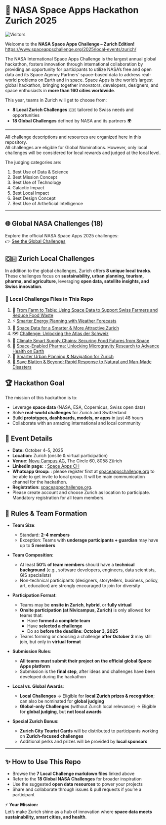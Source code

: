 # 🚀 NASA Space Apps Hackathon Zurich 2025  
![Visitors](https://visitor-badge.laobi.icu/badge?page_id=space-apps-ch.SpaceApps2025)


Welcome to the **NASA Space Apps Challenge – Zurich Edition!**  
https://www.spaceappschallenge.org/2025/local-events/zurich/

 The NASA International Space Apps Challenge is the largest annual global hackathon, fosters innovation through international collaboration by providing an opportunity for participants to utilize NASA’s free and open data and its Space Agency Partners’ space-based data to address real-world problems on Earth and in space. Space Apps is the world’s largest global hackathon, bringing together innovators, developers, designers, and space enthusiasts in **more than 160 cities worldwide**. 

This year, teams in Zurich will get to choose from:  
- **8 Local Zurich Challenges** 🇨🇭 tailored to Swiss needs and opportunities
-  **18 Global Challenges** defined by NASA and its partners 🌍  

---
All challenge descriptions and resources are organized here in this repository.  
All challenges are eligible for Global Nominations. However, only local challenges will be considered for local rewards and judged at the local level.

The judging categories are:
1. Best Use of Data & Science
2. Best Mission Concept
3. Best Use of Technology
4. Galactic Impact
5. Best Local Impact
6. Best Design Concept
7. Best Use of Artheficial Intelligence
---

## 🌐 Global NASA Challenges (18)  
Explore the official NASA Space Apps 2025 challenges:  
👉 [See the Global Challenges](https://www.spaceappschallenge.org/2025/challenges/)  
 
## 🇨🇭 Zurich Local Challenges   

In addition to the global challenges, Zurich offers **8 unique local tracks**. These challenges focus on **sustainability, urban planning, tourism, pharma, and agriculture**, leveraging **open data, satellite insights, and Swiss innovation**.  

### 📂 Local Challenge Files in This Repo

1. 🌱 [From Farm to Table: Using Space Data to Support Swiss Farmers and Reduce Food Waste](./Challenges/🌱1.%20From%20Farm%20to%20Table%20Using%20Space%20Data%20to%20Support%20Swiss%20Farmers%20and%20Reduce%20Food%20Waste.md) 
2. ⚡ [Smarter Energy Planning with Weather Forecasts](./Challenges/⚡%202.%20Smarter%20Energy%20Planning%20with%20Weather%20Forecasts.md)  
3. 🌆 [Space Data for a Smarter & More Attractive Zurich](./Challenges/🌆%203.%20Space%20Data%20for%20a%20Smarter%20&%20More%20Attractive%20Zurich.md)  
4. 🗺️ [Challenge: Unlocking the Atlas der Schweiz](./Challenges/🗺️%204.%20Challenge%20Unlocking%20the%20Atlas%20der%20Schweiz%20.md)
5. 🌾 [Climate Smart Supply Chains: Securing Food Futures from Space](./Challenges/🌾%205.%20Climate%20Smart%20Supply%20Chains%20Securing%20Food%20Futures%20from%20Space.md)
6. 💊 [Space-Enabled Pharma: Unlocking Microgravity Research to Advance Health on Earth](./Challenges/💊6.%20Space-Enabled%20Pharma%20Unlocking%20Microgravity%20Research%20to%20Advance%20Health%20on%20Earth.md)
7. 🚦 [Smarter Urban Planning & Navigation for Zurich](./Challenges/🚦7.%20Smarter%20Urban%20Planning%20&%20Navigation%20for%20Zurich%20.md)
8. 🚨[ Save Blatten & Beyond: Rapid Response to Natural and Man-Made Disasters](Challenges/🚨8.%20Save%20Blatten%20&%20Beyond:%20Rapid%20Response%20to%20Natural%20and%20Man-Made%20Disasters.md)


## 🏆 Hackathon Goal  

The mission of this hackathon is to:  
- Leverage **space data** (NASA, ESA, Copernicus, Swiss open data)  
- Solve **real-world challenges** for Zurich and Switzerland  
- Build **prototypes, dashboards, models, or apps** in just 48 hours  
- Collaborate with an amazing international and local community  


## 📅 Event Details  
- **Date:** October 4–5, 2025  
- **Location:** Zurich (onsite & virtual  participation)  
- **Venue:**  [Novu Campus AG](https://my.novucampus.com/home), The Circle 60, 8058 Zürich 
- **Linkedin page:** : [Space Apps CH](https://ch.linkedin.com/company/space-apps-ch)
- **Whatsapp Group:** : please register first at [spaceappschallenge.org](https://www.spaceappschallenge.org/2025/local-events/zurich/) to be able to get invite to local group. 
It will be main communication channel for the hackathon.
- **Registration:** [spaceappschallenge.org](https://www.spaceappschallenge.org/2025/local-events/zurich/).
 -  Please create account and choose Zurich as location to participate. Mandatory registration for all team members.


## 📜 Rules & Team Formation  

- **Team Size**:  
  - Standard: **2–4 members**  
  - Exception: Teams with **underage participants + guardian** may have up to **5 members**  

- **Team Composition**:  
  - At least **50% of team members** should have a **technical background** (e.g., software developers, engineers, data scientists, GIS specialists)  
  - Non-technical participants (designers, storytellers, business, policy, art, education) are strongly encouraged to join for diversity  

- **Participation Format**:  
  - Teams may be **onsite in Zurich**, **hybrid**, or **fully virtual**  
  - **Onsite participation (at Nivicampus, Zurich)** is only allowed for teams that:  
    - Have **formed a complete team**  
    - Have **selected a challenge**  
    - Do so **before the deadline: October 3, 2025**  
  - Teams forming or choosing a challenge **after October 3** may still join, but only in **virtual format**  

- **Submission Rules**:  
  - **All teams must submit their project on the official global Space Apps platform**  
  - Submission is the **final step**, after ideas and challenges have been developed during the hackathon  

- **Local vs. Global Awards**:  
  - **Local Challenges** → Eligible for **local Zurich prizes & recognition**; can also be nominated for **global judging**  
  - **Global-only Challenges** (without Zurich local relevance) → Eligible for **global judging**, but **not local awards**  

- **Special Zurich Bonus**:  
  - **Zurich City Tourist Cards** will be distributed to participants working on **Zurich-focused challenges**  
  - Additional perks and prizes will be provided by **local sponsors**  

---



## ✨ How to Use This Repo  
- Browse the **7 Local Challenge markdown files** linked above  
- Refer to the **18 Global NASA Challenges** for broader inspiration  
- Use the suggested **open data resources** to power your projects  
- Share and collaborate through issues & pull requests if you’re a participant  


⚡ **Your Mission:**  
Let’s make Zurich shine as a hub of innovation where **space data meets sustainability, smart cities, and health**.  

